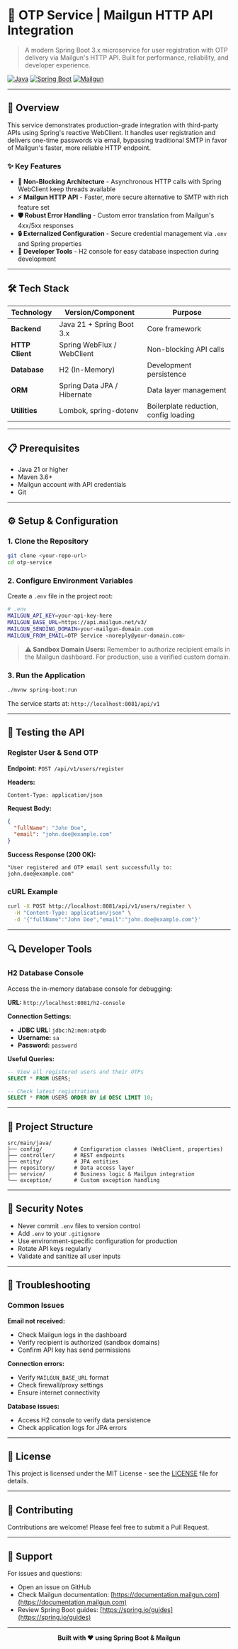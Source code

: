 # 🔐 OTP Service | Mailgun HTTP API Integration

> A modern Spring Boot 3.x microservice for user registration with OTP delivery via Mailgun's HTTP API. Built for performance, reliability, and developer experience.

[![Java](https://img.shields.io/badge/Java-21-orange.svg)](https://openjdk.org/)
[![Spring Boot](https://img.shields.io/badge/Spring%20Boot-3.x-brightgreen.svg)](https://spring.io/projects/spring-boot)
[![Mailgun](https://img.shields.io/badge/Mailgun-HTTP%20API-red.svg)](https://www.mailgun.com/)

---

## 🚀 Overview

This service demonstrates production-grade integration with third-party APIs using Spring's reactive WebClient. It handles user registration and delivers one-time passwords via email, bypassing traditional SMTP in favor of Mailgun's faster, more reliable HTTP endpoint.

### ✨ Key Features

- **🔄 Non-Blocking Architecture** - Asynchronous HTTP calls with Spring WebClient keep threads available
- **⚡ Mailgun HTTP API** - Faster, more secure alternative to SMTP with rich feature set
- **🛡️ Robust Error Handling** - Custom error translation from Mailgun's 4xx/5xx responses
- **🔒 Externalized Configuration** - Secure credential management via `.env` and Spring properties
- **🧪 Developer Tools** - H2 console for easy database inspection during development

---

## 🛠️ Tech Stack

| Technology | Version/Component | Purpose |
|------------|-------------------|---------|
| **Backend** | Java 21 + Spring Boot 3.x | Core framework |
| **HTTP Client** | Spring WebFlux / WebClient | Non-blocking API calls |
| **Database** | H2 (In-Memory) | Development persistence |
| **ORM** | Spring Data JPA / Hibernate | Data layer management |
| **Utilities** | Lombok, spring-dotenv | Boilerplate reduction, config loading |

---

## 📋 Prerequisites

- Java 21 or higher
- Maven 3.6+
- Mailgun account with API credentials
- Git

---

## ⚙️ Setup & Configuration

### 1. Clone the Repository

```bash
git clone <your-repo-url>
cd otp-service
```

### 2. Configure Environment Variables

Create a `.env` file in the project root:

```bash
# .env
MAILGUN_API_KEY=your-api-key-here
MAILGUN_BASE_URL=https://api.mailgun.net/v3/
MAILGUN_SENDING_DOMAIN=your-mailgun-domain.com
MAILGUN_FROM_EMAIL=OTP Service <noreply@your-domain.com>
```

> **⚠️ Sandbox Domain Users:** Remember to authorize recipient emails in the Mailgun dashboard. For production, use a verified custom domain.

### 3. Run the Application

```bash
./mvnw spring-boot:run
```

The service starts at: `http://localhost:8081/api/v1`

---

## 🧪 Testing the API

### Register User & Send OTP

**Endpoint:** `POST /api/v1/users/register`

**Headers:**
```
Content-Type: application/json
```

**Request Body:**
```json
{
  "fullName": "John Doe",
  "email": "john.doe@example.com"
}
```

**Success Response (200 OK):**
```
"User registered and OTP email sent successfully to: john.doe@example.com"
```

### cURL Example

```bash
curl -X POST http://localhost:8081/api/v1/users/register \
  -H "Content-Type: application/json" \
  -d '{"fullName":"John Doe","email":"john.doe@example.com"}'
```

---

## 🔍 Developer Tools

### H2 Database Console

Access the in-memory database console for debugging:

**URL:** `http://localhost:8081/h2-console`

**Connection Settings:**
- **JDBC URL:** `jdbc:h2:mem:otpdb`
- **Username:** `sa`
- **Password:** `password`

**Useful Queries:**
```sql
-- View all registered users and their OTPs
SELECT * FROM USERS;

-- Check latest registrations
SELECT * FROM USERS ORDER BY id DESC LIMIT 10;
```

---

## 📁 Project Structure

```
src/main/java/
├── config/          # Configuration classes (WebClient, properties)
├── controller/      # REST endpoints
├── entity/          # JPA entities
├── repository/      # Data access layer
├── service/         # Business logic & Mailgun integration
└── exception/       # Custom exception handling
```

---

## 🔐 Security Notes

- Never commit `.env` files to version control
- Add `.env` to your `.gitignore`
- Use environment-specific configuration for production
- Rotate API keys regularly
- Validate and sanitize all user inputs

---

## 🐛 Troubleshooting

### Common Issues

**Email not received:**
- Check Mailgun logs in the dashboard
- Verify recipient is authorized (sandbox domains)
- Confirm API key has send permissions

**Connection errors:**
- Verify `MAILGUN_BASE_URL` format
- Check firewall/proxy settings
- Ensure internet connectivity

**Database issues:**
- Access H2 console to verify data persistence
- Check application logs for JPA errors

---

## 📝 License

This project is licensed under the MIT License - see the [LICENSE](LICENSE) file for details.

---

## 🤝 Contributing

Contributions are welcome! Please feel free to submit a Pull Request.

---

## 📧 Support

For issues and questions:
- Open an issue on GitHub
- Check Mailgun documentation: [https://documentation.mailgun.com](https://documentation.mailgun.com)
- Review Spring Boot guides: [https://spring.io/guides](https://spring.io/guides)

---

<div align="center">
  <strong>Built with ❤️ using Spring Boot & Mailgun</strong>
</div>